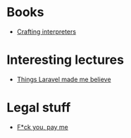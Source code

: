 # Books

* [Crafting interpreters](https://www.craftinginterpreters.com/)

# Interesting lectures

* [Things Laravel made me believe](https://www.youtube.com/watch?v=mDotS5BDqRM)

# Legal stuff

* [F*ck you, pay me](https://www.youtube.com/watch?v=jVkLVRt6c1U)

